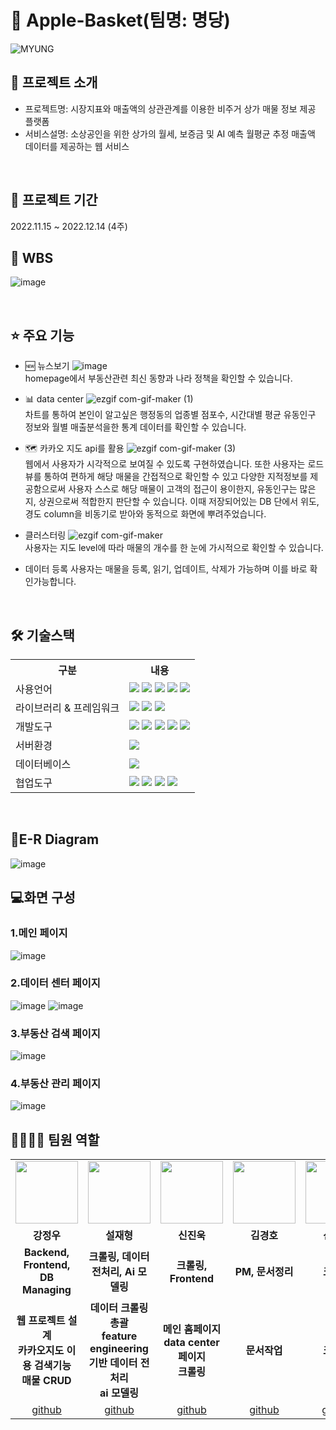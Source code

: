 # 📎 Apple-Basket(팀명: 명당)
![MYUNG](https://user-images.githubusercontent.com/104994979/206966589-22cd1735-0e94-4a0a-990c-9f3b94e95d98.jpg)

## 🪪 프로젝트 소개
* 프로젝트명: 시장지표와 매출액의 상관관계를 이용한 비주거 상가 매물 정보 제공 플랫폼
* 서비스설명: 소상공인을 위한 상가의 월세, 보증금 및 AI 예측 월평균 추정 매출액 데이터를 제공하는 웹 서비스
<br>

## 📅 프로젝트 기간
2022.11.15 ~ 2022.12.14 (4주)

## 📆 WBS
![image](https://user-images.githubusercontent.com/104994979/206967245-6a805f6a-a80b-4baf-8694-684e943bae82.png)

<br>

## ⭐ 주요 기능
* 🆕 뉴스보기
    ![image](https://user-images.githubusercontent.com/104994979/206967852-088bb034-dc0d-4dec-b06b-69f6bf5ac5d8.png)<br>
    homepage에서 부동산관련 최신 동향과 나라 정책을 확인할 수 있습니다.

* 📊 data center
    ![ezgif com-gif-maker (1)](https://user-images.githubusercontent.com/104994979/206967894-e0dc1c00-2bd6-4d38-96db-c3ad59f9a02c.gif)<br>
    차트를 통하여 본인이 알고싶은 행정동의 업종별 점포수, 시간대별 평균 유동인구 정보와 월별 매출분석을한 통계 데이터를 확인할 수 있습니다.

* 🗺️ 카카오 지도 api를 활용 
    ![ezgif com-gif-maker (3)](https://user-images.githubusercontent.com/104994979/206968561-d2ab2254-4565-4d1d-91b7-476b5c6cfd33.gif)<br>
    웹에서 사용자가 시각적으로 보여질 수 있도록 구현하였습니다.
    또한 사용자는 로드뷰를 통하여 편하게 해당 매물을 간접적으로 확인할 수 있고 
    다양한 지적정보를 제공함으로써 사용자 스스로 해당 매물이 고객의 접근이 용이한지, 유동인구는 많은지, 상권으로써 적합한지 판단할 수 있습니다.
    이때 저장되어있는 DB 단에서 위도, 경도 column을 비동기로 받아와 동적으로 화면에 뿌려주었습니다.

* 클러스터링
    ![ezgif com-gif-maker](https://user-images.githubusercontent.com/104994979/206968512-0466d797-ad33-474c-a4c6-f5fd46f36640.gif)<br>
    사용자는 지도 level에 따라 매물의 개수를 한 눈에 가시적으로 확인할 수 있습니다.

* 데이터 등록
    사용자는 매물을 등록, 읽기, 업데이트, 삭제가 가능하며 이를 바로 확인가능합니다.
<br>

## 🛠️ 기술스택
<table>
    <tr>
        <th>구분</th>
        <th>내용</th>
    </tr>
    <tr>
        <td>사용언어</td>
        <td>
            <img src="https://img.shields.io/badge/Java-007396?style=for-the-badge&logo=java&logoColor=white"/>
            <img src="https://img.shields.io/badge/HTML5-E34F26?style=for-the-badge&logo=HTML5&logoColor=white"/>
            <img src="https://img.shields.io/badge/CSS3-1572B6?style=for-the-badge&logo=CSS3&logoColor=white"/>
            <img src="https://img.shields.io/badge/JavaScript-F7DF1E?style=for-the-badge&logo=JavaScript&logoColor=white"/>
            <img src="https://img.shields.io/badge/Python-3776AB?style=for-the-badge&logo=Python&logoColor=white"/>
        </td>
    </tr>
    <tr>
        <td>라이브러리 & 프레임워크</td>
        <td>
            <img src="https://img.shields.io/badge/BootStrap-7952B3?style=for-the-badge&logo=BootStrap&logoColor=white"/>
            <img src="https://img.shields.io/badge/Spring-6DB33F?style=for-the-badge&logo=Spring&logoColor=white"/>
            <img src="https://img.shields.io/badge/Springboot-6DB33F?style=for-the-badge&logo=Springboot&logoColor=white"/>
        </td>
    </tr>
    <tr>
        <td>개발도구</td>
        <td>
            <img src="https://img.shields.io/badge/Eclipse-2C2255?style=for-the-badge&logo=Eclipse&logoColor=white"/>
            <img src="https://img.shields.io/badge/VSCode-007ACC?style=for-the-badge&logo=VisualStudioCode&logoColor=white"/>
            <img src="https://img.shields.io/badge/Anaconda-44A833?style=for-the-badge&logo=Anaconda&logoColor=white"/>
            <img src="https://img.shields.io/badge/Jupyter-F37626?style=for-the-badge&logo=Jupyter&logoColor=white"/>
            <img src="https://img.shields.io/badge/IntelliJ IDEA-000000?style=for-the-badge&logo=IntelliJ IDEA&logoColor=white"/>
        </td>
    </tr>
    <tr>
        <td>서버환경</td>
        <td>
            <img src="https://img.shields.io/badge/Apache Tomcat-D22128?style=for-the-badge&logo=Apache Tomcat&logoColor=white"/>
        </td>
    </tr>
    <tr>
        <td>데이터베이스</td>
        <td>
            <img src="https://img.shields.io/badge/MySQL-4479A1?style=for-the-badge&logo=MySQL&logoColor=white"/>
        </td>
    </tr>
    <tr>
        <td>협업도구</td>
        <td>
            <img src="https://img.shields.io/badge/Git-F05032?style=for-the-badge&logo=Git&logoColor=white"/>
            <img src="https://img.shields.io/badge/GitHub-181717?style=for-the-badge&logo=GitHub&logoColor=white"/>
            <img src="https://img.shields.io/badge/GitLab-FC6D26?style=for-the-badge&logo=GitLab&logoColor=white"/>
            <img src="https://img.shields.io/badge/Sourcetree-0052CC?style=for-the-badge&logo=Sourcetree&logoColor=white"/>
        </td>
    </tr>
</table>

<br>

## 📌E-R Diagram
![image](https://user-images.githubusercontent.com/104994979/206968866-20b6c6c6-18ba-48a6-904a-697166e5aaa4.png)


## 💻화면 구성
### 1.메인 페이지
![image](https://user-images.githubusercontent.com/104994979/206969438-8e3ea5d7-af80-4b82-a660-a3777809372c.png)
### 2.데이터 센터 페이지
![image](https://user-images.githubusercontent.com/104994979/206969524-f8038bfd-96d6-487b-85a9-394d0bf8b80c.png)
![image](https://user-images.githubusercontent.com/104994979/206969545-94c97dc8-ec26-4fc0-a556-29ee20e8f1be.png)
### 3.부동산 검색 페이지
![image](https://user-images.githubusercontent.com/104994979/206969627-a0d4c7ff-9b87-4c25-97a5-f145dd137842.png)
### 4.부동산 관리 페이지
![image](https://user-images.githubusercontent.com/104994979/206969675-b71e6199-b84e-4cf6-a8b1-f54f153c3d3f.png)



## 👨‍👩‍👦‍👦 팀원 역할
<table>
  <tr>
    <td align="center"><img src="https://item.kakaocdn.net/do/fd49574de6581aa2a91d82ff6adb6c0115b3f4e3c2033bfd702a321ec6eda72c" width="100" height="100"/></td>
    <td align="center"><img src="https://mb.ntdtv.kr/assets/uploads/2019/01/Screen-Shot-2019-01-08-at-4.31.55-PM-e1546932545978.png" width="100" height="100"/></td>
    <td align="center"><img src="https://mblogthumb-phinf.pstatic.net/20160127_177/krazymouse_1453865104404DjQIi_PNG/%C4%AB%C4%AB%BF%C0%C7%C1%B7%BB%C1%EE_%B6%F3%C0%CC%BE%F0.png?type=w2" width="100" height="100"/></td>
    <td align="center"><img src="https://i.pinimg.com/236x/ed/bb/53/edbb53d4f6dd710431c1140551404af9.jpg" width="100" height="100"/></td>
    <td align="center"><img src="https://pbs.twimg.com/media/B-n6uPYUUAAZSUx.png" width="100" height="100"/></td>
    <td align="center"><img src="https://pbs.twimg.com/media/B-n6uPYUUAAZSUx.png" width="100" height="100"/></td>
  </tr>
  
  <tr>
    <td align="center"><strong>강정우</strong></td>
    <td align="center"><strong>설재형</strong></td>
    <td align="center"><strong>신진욱</strong></td>
    <td align="center"><strong>김경호</strong></td>
    <td align="center"><strong>신지수</strong></td>
    <td align="center"><strong>박주혜</strong></td>
  </tr>
  
  <tr>
    <td align="center"><b>Backend, Frontend, DB Managing</b></td>
    <td align="center"><b>크롤링, 데이터 전처리, Ai 모델링</b></td>
    <td align="center"><b>크롤링, Frontend</b></td>
    <td align="center"><b>PM, 문서정리</b></td>
    <td align="center"><b>크롤링</b></td>
    <td align="center"><b>도메인 지식 제공</b></td>
  </tr>
  
   <tr>
    <td align="center"><strong>웹 프로젝트 설계<br>카카오지도 이용 검색기능<br>매물 CRUD</strong></td>
    <td align="center"><strong>데이터 크롤링 총괄<br>feature engineering 기반 데이터 전처리<br>ai 모델링</strong></td>
    <td align="center"><strong>메인 홈페이지<br>data center 페이지<br>크롤링</strong></td>
    <td align="center"><strong>문서작업</strong></td>
    <td align="center"><strong>크롤링</strong></td>
    <td align="center"><strong>도메인 지식 제공</strong></td>
  </tr>
  
  <tr>
    <td align="center"><a href="https://github.com/자신의username작성해주세요" target='_blank'>github</a></td>
    <td align="center"><a href="https://github.com/자신의username작성해주세요" target='_blank'>github</a></td>
    <td align="center"><a href="https://github.com/자신의username작성해주세요" target='_blank'>github</a></td>
    <td align="center"><a href="https://github.com/자신의username작성해주세요" target='_blank'>github</a></td>
    <td align="center"><a href="https://github.com/자신의username작성해주세요" target='_blank'>github</a></td>
    <td align="center"><a href="https://github.com/자신의username작성해주세요" target='_blank'>github</a></td>
  </tr>
</table>


